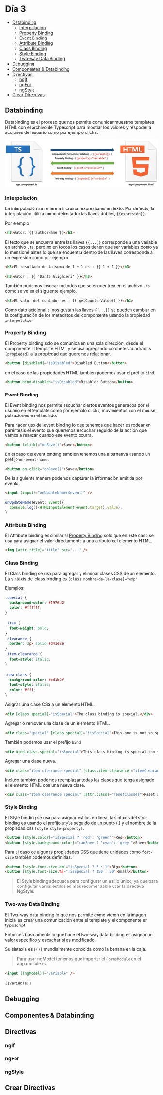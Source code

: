 # Día 3

- [Databinding](https://github.com/arias9306/capacitacion-angular/blob/master/dia3.md#Databinding)
  - [Interpolación](https://github.com/arias9306/capacitacion-angular/blob/master/dia3.md#Interpolación)
  - [Property Binding](https://github.com/arias9306/capacitacion-angular/blob/master/dia3.md#property-binding)
  - [Event Binding](https://github.com/arias9306/capacitacion-angular/blob/master/dia3.md#event-binding)
  - [Attribute Binding](https://github.com/arias9306/capacitacion-angular/blob/master/dia3.md#attribute-binding)
  - [Class Binding](https://github.com/arias9306/capacitacion-angular/blob/master/dia3.md#class-binding)
  - [Style Binding](https://github.com/arias9306/capacitacion-angular/blob/master/dia3.md#style-binding)
  - [Two-way Data Binding](https://github.com/arias9306/capacitacion-angular/blob/master/dia3.md#two-way-databinding)
- [Debugging](https://github.com/arias9306/capacitacion-angular/blob/master/dia3.md#debugging)
- [Componentes & Databinding](https://github.com/arias9306/capacitacion-angular/blob/master/dia3.md#componentes-&-databinding)
- [Directivas](https://github.com/arias9306/capacitacion-angular/blob/master/dia3.md#directivas)
  - [ngIf](https://github.com/arias9306/capacitacion-angular/blob/master/dia3.md#ngif)
  - [ngFor](https://github.com/arias9306/capacitacion-angular/blob/master/dia3.md#ngfor)
  - [ngStyle](https://github.com/arias9306/capacitacion-angular/blob/master/dia3.md#ngstyle)
- [Crear Directivas](https://github.com/arias9306/capacitacion-angular/blob/master/dia3.md#crear-directivas)

## Databinding

Databinding es el proceso que nos permite comunicar muestros templates HTML con el archivo de Typescript para mostrar los valores y respoder a acciones del usuario como por ejemplo clicks.

<p align="center">
    <img src="https://raw.githubusercontent.com/arias9306/capacitacion-angular/master/img/databinding.jpg" alt="Databinding" />
</p>

### Interpolación

La interpolación se refiere a incrustar expresiones en texto. Por defecto, la interpolación utiliza como delimitador las llaves dobles, `{{expresión}}`.

Por ejemplo

```html
<h3>Autor: {{ authorName }}</h3>
```

El texto que se encuetra entre las llaves `{{...}}` corresponde a una variable en archivo `.ts`, pero no en todos los casos tienen que ser variables como ya lo mensioné antes lo que se encuentra dentro de las llaves corresponde a un expresión como por ejemplo.

```html
<h3>El resultado de la suma de 1 + 1 es : {{ 1 + 1 }}</h3>
```

```html
<h3>Autor : {{ 'Dante Alighieri' }}</h3>
```

También podemos invocar metodos que se encuentren en el archivo `.ts` como se ve en el siguiente ejemplo.

```html
<h3>El valor del contador es : {{ getCounterValue() }}</h3>
```

Como dato adicional si nos gustan las llaves `{{...}}` se pueden cambiar en la configuración de los metadatos del compontente usando la propiedad `interpolation`

### Property Binding

El Property binding solo se comunica en una sola dirección, desde el componente al template HTML y se usa agregando corchetes cuadrados `[propiedad]` a la propiedad que queremos relacionar.

```html
<button [disabled]="isDisabled">Disabled Button</button>
```

en el caso de las propiedades HTML también podemos usar el prefijo `bind`.

```html
<button bind-disabled="isDisabled">Disabled Button</button>
```

### Event Binding

El Event binding nos permite escuchar ciertos eventos generados por el usuario en el template como por ejemplo clicks, movimientos con el mouse, pulsaciones en el teclado.

Para hacer uso del event binding lo que tenemos que hacer es rodear en paréntesis el evento que queremos escuchar seguido de la acción que vamos a realizar cuando ese evento ocurra.

```html
<button (click)="onSave()">Save</button>
```

En el caso del event binding también tenemos una alternativa usando un prefijo `on-event-name`.

```html
<button on-click="onSave()">Save</button>
```

De la siguiente manera podemos capturar la información emitida por evento.

```html
<input (input)="onUpdateName($event)" />
```

```typescript
onUpdateName(event: Event){
  console.log((<HTMLInputElement>event.target).value);
}
```

### Attribute Binding

El Attribute binding es similar al [Property Binding](https://github.com/arias9306/capacitacion-angular/blob/master/dia3.md#property-binding) solo que en este caso se usa para asignar el valor directamente a una atributo del elemento HTML.

```html
<img [attr.title]="title" src="..." />
```

### Class Binding

El Class binding se usa para agregar y eliminar clases CSS de un elemento. La sintaxis del class binding es `[class.nombre-de-la-clase]="exp"`

Ejemplos:

```css
.special {
  background-color: #1976d2;
  color: #ffffff;
}

.item {
  font-weight: bold;
}
.clearance {
  border: 2px solid #d41e2e;
}
.item-clearance {
  font-style: italic;
}

.new-class {
  background-color: #ed1b2f;
  font-style: italic;
  color: #fff;
}
```

Asignar una clase CSS a un elemento HTML.

```html
<div [class.special]="isSpecial">The class binding is special.</div>
```

Agregar o remover una clase de un elemento HTML.

```html
<div class="special" [class.special]="!isSpecial">This one is not so special.</div>
```

También podemos usar el prefijo `bind`

```html
<div bind-class.special="isSpecial">This class binding is special too.</div>
```

Agregar una clase nueva.

```html
<div class="item clearance special" [class.item-clearance]="itemClearance">Add another class</div>
```

Incluso también podemos reemplazar todas las clases que tenga asignado el elemento HTML con una nueva clase.

```html
<div class="item clearance special" [attr.class]="resetClasses">Reset all classes at once</div>
```

### Style Binding

El Style binding se usa para asignar estilos en línea, la sintaxis del style binding es usando el prefijo `style` seguido de un punto (.) y el nombre de la propiedad css `[style.style-property].`

```html
<button [style.color]="isSpecial ? 'red': 'green'">Red</button>
<button [style.background-color]="canSave ? 'cyan': 'grey'">Save</button>
```

Para el caso de algunas propiedades CSS que tiene unidades como `font-size` también podemos definirlas.

```html
<button [style.font-size.em]="isSpecial ? 3 : 1">Big</button>
<button [style.font-size.%]="!isSpecial ? 150 : 50">Small</button>
```

> El Style binding adecuada para configurar un estilo único, ya que para configurar varios estilos es mas recomendable usar la directiva NgStyle.

### Two-way Data Binding

El Two-way data binding lo que nos permite como vieron en la imagen inicial es crear una comunicación entre el template y el componente en typescript.

Entonces básicamente lo que hace el two-way data binding es asignar un valor especifico y escuchar si es modificado.

Su sintaxis es `[()]` mundialmente conocida como la banana en la caja.

> Para usar ngModel tenemos que importar el `FormsModule` en el app.module.ts

```html
<input [(ngModel)]="variable" />

{{variable}}
```

## Debugging

## Componentes & Databinding

## Directivas

### ngIf

### ngFor

### ngStyle

## Crear Directivas
